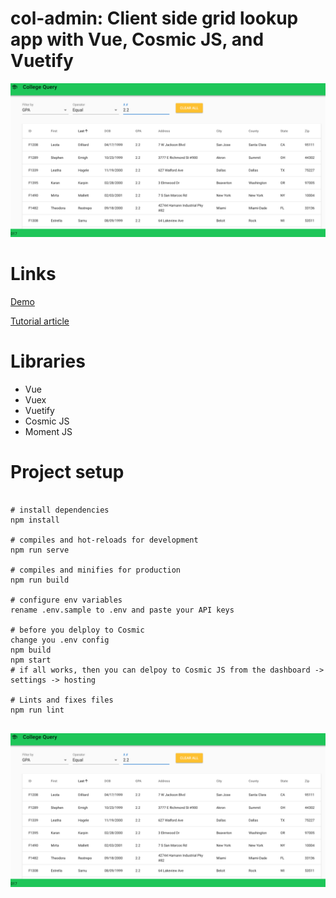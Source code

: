 # col-admin: Client side grid lookup app with Vue, Cosmic JS, and Vuetify

<img src="./article/images/main_screen_large.png" alt="Col-Admin Main Screen" />

# Links

<a href="#" target="_blank">Demo</a>

<a href="#" target="_blank">Tutorial article</a>

# Libraries

* Vue
* Vuex
* Vuetify
* Cosmic JS
* Moment JS

# Project setup

```

# install dependencies
npm install

# compiles and hot-reloads for development
npm run serve

# compiles and minifies for production
npm run build

# configure env variables
rename .env.sample to .env and paste your API keys

# before you delploy to Cosmic
change you .env config
npm build
npm start
# if all works, then you can delpoy to Cosmic JS from the dashboard -> settings -> hosting

# Lints and fixes files
npm run lint


```

<img src="./article/images/main_screen_large.png" alt="Col-Admin Main Screen" />

